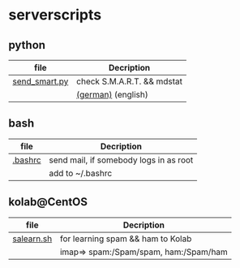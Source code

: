 # serverscripts

## python

| file             | Decription                               |
|------------------|------------------------------------------|
|[send_smart.py](https://github.com/gu471/serverscripts/blob/master/python/send_smart.py)     | check S.M.A.R.T. && mdstat|
||[(german)](https://gu471.de/scripts_driveMonitor) (english)

## bash
| file             | Decription                               |
|------------------|------------------------------------------|
|[.bashrc](https://github.com/gu471/serverscripts/blob/master/bash/.bashrc)| send mail, if somebody logs in as root  |
||add to ~/.bashrc|




## kolab@CentOS
| file             | Decription                               |
|------------------|------------------------------------------|
|[salearn.sh](https://github.com/gu471/serverscripts/blob/master/kolab/salearn.sh)| for learning spam && ham to Kolab |
||imap=> spam:/Spam/spam, ham:/Spam/ham|
